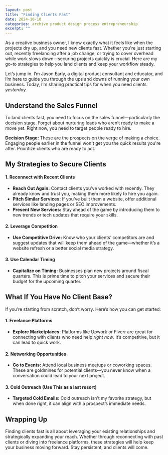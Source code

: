 ```yaml
---
layout: post
title: "Finding Clients Fast"
date: 2024-10-10
categories: archive product design process entrepreneurship
excerpt: ""
---
```


<!-- ## Finding Clients Fast: My Strategy for Creative Entrepreneurs  -->


As a creative business owner, I know exactly what it feels like when the projects dry up, and you need new clients fast. Whether you're just starting out, recently freelancing after a job change, or trying to cover overhead while work slows down—securing projects quickly is crucial. Here are my go-to strategies to help you land clients and keep your workflow steady.

Let’s jump in. I’m Jason Early, a digital product consultant and educator, and I’m here to guide you through the ups and downs of running your own business. Today, I’m sharing practical tips for when you need clients *yesterday.*

## Understand the Sales Funnel

To land clients fast, you need to focus on the sales funnel—particularly the decision stage. Forget about nurturing leads who aren’t ready to make a move yet. Right now, you need to target people ready to hire.

**Decision Stage:** These are the prospects on the verge of making a choice. Engaging people earlier in the funnel won't get you the quick results you're after. Prioritize clients who are ready to act.

## My Strategies to Secure Clients

#### 1. Reconnect with Recent Clients
- **Reach Out Again:** Contact clients you’ve worked with recently. They already know and trust you, making them more likely to hire you again.
- **Pitch Similar Services:** If you’ve built them a website, offer additional services like landing pages or SEO improvements.
- **Present New Services:** Stay ahead of the game by introducing them to new trends or tech updates that require your skills.

#### 2. Leverage Competition
- **Use Competitive Drive:** Know who your clients’ competitors are and suggest updates that will keep them ahead of the game—whether it’s a website refresh or a better social media strategy.

#### 3. Use Calendar Timing
- **Capitalize on Timing:** Businesses plan new projects around fiscal quarters. This is prime time to pitch your services and secure their budget for the upcoming quarter.

## What If You Have No Client Base?

If you’re starting from scratch, don’t worry. Here’s how you can get started:

#### 1. Freelance Platforms
- **Explore Marketplaces:** Platforms like Upwork or Fiverr are great for connecting with clients who need help *right now*. It’s competitive, but it can lead to quick work.

#### 2. Networking Opportunities
- **Go to Events:** Attend local business meetups or coworking spaces. These are goldmines for potential clients—you never know when a conversation could lead to your next project.

#### 3. Cold Outreach (Use This as a last resort)
- **Targeted Cold Emails:** Cold outreach isn’t my favorite strategy, but when done right, it can align with a prospect’s immediate needs.

## Wrapping Up

Finding clients fast is all about leveraging your existing relationships and strategically expanding your reach. Whether through reconnecting with past clients or diving into freelance platforms, these strategies will help keep your business moving forward. Stay persistent, and clients will come.

  



